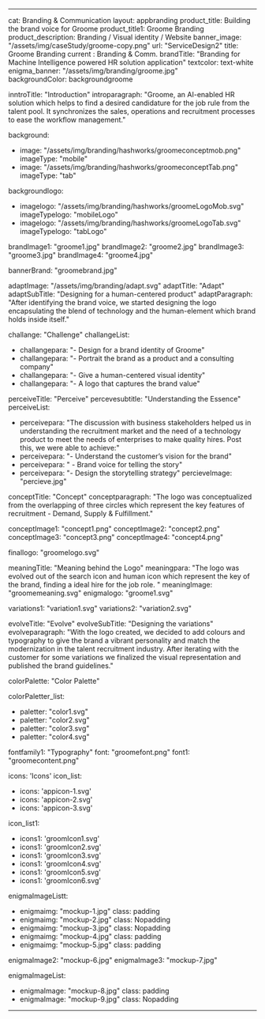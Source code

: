 ---

cat: Branding & Communication
layout: appbranding
product_title: Building the brand voice for Groome
product_title1: Groome Branding
product_description: Branding / Visual identity / Website
banner_image: "/assets/img/caseStudy/groome-copy.png"
url: "ServiceDesign2"
title: Groome Branding
current : Branding & Comm.
brandTitle: "Branding for Machine Intelligence powered HR solution application"
textcolor: text-white
enigma_banner: "/assets/img/branding/groome.jpg"   
backgroundColor:  backgroundgroome

inntroTitle: "Introduction"
introparagraph: "Groome, an AI-enabled HR solution which helps to find a desired candidature for the job rule from the talent pool. It synchronizes the sales, operations and recruitment processes to ease the workflow management."

background:
  - image: "/assets/img/branding/hashworks/groomeconceptmob.png"
    imageType: "mobile"
  - image: "/assets/img/branding/hashworks/groomeconceptTab.png"
    imageType: "tab"
    
backgroundlogo:
  - imagelogo: "/assets/img/branding/hashworks/groomeLogoMob.svg"
    imageTypelogo: "mobileLogo"
  - imagelogo: "/assets/img/branding/hashworks/groomeLogoTab.svg"
    imageTypelogo: "tabLogo"
    

brandImage1: "groome1.jpg"
brandImage2: "groome2.jpg"
brandImage3: "groome3.jpg"
brandImage4: "groome4.jpg"

bannerBrand: "groomebrand.jpg"

adaptImage: "/assets/img/branding/adapt.svg"
adaptTitle: "Adapt"
adaptSubTitle: "Designing for a human-centered product"
adaptParagraph: "After identifying the brand voice, we started designing the logo encapsulating the blend of technology and the human-element which brand holds inside itself."

challange: "Challenge"
challangeList:
  - challangepara: "- Design for a brand identity of Groome"
  - challangepara: "- Portrait the brand as a product and a consulting company"
  - challangepara: "- Give a human-centered visual identity"
  - challangepara: "- A logo that captures the brand value"

perceiveTitle: "Perceive"
percevesubtitle: "Understanding the Essence"
perceiveList: 
 - perceivepara: "The discussion with business stakeholders helped us in understanding the recruitment market and the need of a technology product to meet the needs of enterprises to make quality hires. Post this, we were able to achieve:"
 - perceivepara: "- Understand the customer’s vision for the brand"
 - perceivepara: " - Brand voice for telling the story"
 - perceivepara: "- Design the storytelling strategy"
percieveImage: "percieve.jpg"



conceptTitle: "Concept"
conceptparagraph: "The logo was conceptualized from the overlapping of three circles which represent the key features of recruitment - Demand, Supply & Fulfillment."

conceptImage1: "concept1.png"
conceptImage2: "concept2.png"
conceptImage3: "concept3.png"
conceptImage4: "concept4.png"

finallogo: "groomelogo.svg"

meaningTitle: "Meaning behind the Logo"
meaningpara: "The logo was evolved out of the search icon and human icon which represent the key of the brand, finding a ideal hire for the job role. "
meaningImage: "groomemeaning.svg"
enigmalogo: "groome1.svg"

variations1: "variation1.svg"
variations2: "variation2.svg"

evolveTitle: "Evolve"
evolveSubTitle: "Designing the variations"
evolveparagraph: "With the logo created, we decided to add colours and typography to give the brand a vibrant personality and match the modernization in the talent recruitment industry. After iterating with the customer for some variations we finalized the visual representation and published the brand guidelines."

colorPalette: "Color Palette"

colorPaletter_list:
  - paletter: "color1.svg"
  - paletter: "color2.svg"
  - paletter: "color3.svg"
  - paletter: "color4.svg"

fontfamily1: "Typography"
font: "groomefont.png"
font1: "groomecontent.png"

icons: 'Icons'
icon_list:
  - icons: 'appicon-1.svg'
  - icons: 'appicon-2.svg'
  - icons: 'appicon-3.svg'

icon_list1:
  - icons1: 'groomIcon1.svg'
  - icons1: 'groomIcon2.svg'
  - icons1: 'groomIcon3.svg'
  - icons1: 'groomIcon4.svg'
  - icons1: 'groomIcon5.svg'
  - icons1: 'groomIcon6.svg'


enigmaImageListt:
  - enigmaimg: "mockup-1.jpg"
    class: padding
  - enigmaimg: "mockup-2.jpg"
    class: Nopadding
  - enigmaimg: "mockup-3.jpg"
    class: Nopadding
  - enigmaimg: "mockup-4.jpg"
    class: padding
  - enigmaimg:  "mockup-5.jpg"
    class: padding

enigmaImage2: "mockup-6.jpg"
enigmaImage3: "mockup-7.jpg" 

enigmaImageList:
  - enigmaImage: "mockup-8.jpg"
    class: padding
  - enigmaImage: "mockup-9.jpg"
    class: Nopadding


---
